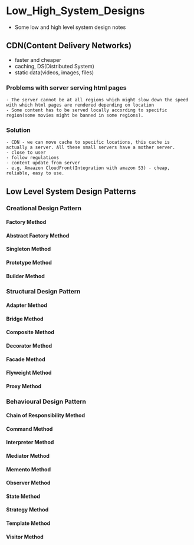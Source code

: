 # Low_High_System_Designs

- Some low and high level system design notes

## CDN(Content Delivery Networks)

- faster and cheaper
- caching, DS(Distributed System)
- static data(videos, images, files)

### Problems with server serving html pages
    - The server cannot be at all regions which might slow down the speed with which html pages are rendered depending on location   
    - Some content has to be served locally according to specific region(some movies might be banned in some regions). 
### Solution
    - CDN - we can move cache to specific locations, this cache is actually a server. All these small servers have a mother server.
    - close to user
    - follow regulations
    - content update from server
    - e.g, Amaazon CloudFront(Integration with amazon S3) - cheap, reliable, easy to use.

## Low Level System Design Patterns

### Creational Design Pattern

#### Factory Method 

#### Abstract Factory Method

#### Singleton Method

#### Prototype Method

#### Builder Method

### Structural Design Pattern

#### Adapter Method

#### Bridge Method

#### Composite Method

#### Decorator Method

#### Facade Method

#### Flyweight Method


#### Proxy Method


### Behavioural Design Pattern

#### Chain of Responsibility Method

#### Command Method

#### Interpreter Method


#### Mediator Method

#### Memento Method

#### Observer Method

#### State Method

#### Strategy Method


#### Template Method


#### Visitor Method
